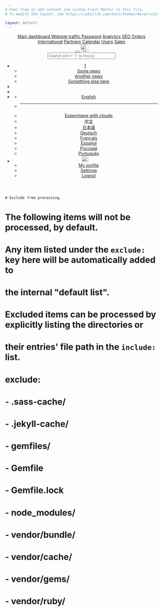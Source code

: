 ```yaml
---
# Feel free to add content and custom Front Matter to this file.
# To modify the layout, see https://jekyllrb.com/docs/themes/#overriding-theme-defaults

layout: default
---
```

<!DOCTYPE html>
<html lang="en">
<head>
    <meta charset="UTF-8">
    <meta name="viewport" content="width=device-width, initial-scale=1.0">
    <title>Document</title>
    <link rel="stylesheet" href="/main.css" type="text/css">
</head>
<!--Main Navigation-->
<header>
    <!-- Sidebar -->
    <nav id="sidebarMenu" class="collapse d-lg-block sidebar collapse bg-white">
      <div class="position-sticky">
        <div class="list-group list-group-flush mx-3 mt-4">
          <a href="#" class="list-group-item list-group-item-action py-2 ripple" aria-current="true">
            <i class="fas fa-tachometer-alt fa-fw me-3"></i><span>Main dashboard</span>
          </a>
          <a href="#" class="list-group-item list-group-item-action py-2 ripple active">
            <i class="fas fa-chart-area fa-fw me-3"></i><span>Webiste traffic</span>
          </a>
          <a href="#" class="list-group-item list-group-item-action py-2 ripple"><i
              class="fas fa-lock fa-fw me-3"></i><span>Password</span></a>
          <a href="#" class="list-group-item list-group-item-action py-2 ripple"><i
              class="fas fa-chart-line fa-fw me-3"></i><span>Analytics</span></a>
          <a href="#" class="list-group-item list-group-item-action py-2 ripple">
            <i class="fas fa-chart-pie fa-fw me-3"></i><span>SEO</span>
          </a>
          <a href="#" class="list-group-item list-group-item-action py-2 ripple"><i
              class="fas fa-chart-bar fa-fw me-3"></i><span>Orders</span></a>
          <a href="#" class="list-group-item list-group-item-action py-2 ripple"><i
              class="fas fa-globe fa-fw me-3"></i><span>International</span></a>
          <a href="#" class="list-group-item list-group-item-action py-2 ripple"><i
              class="fas fa-building fa-fw me-3"></i><span>Partners</span></a>
          <a href="#" class="list-group-item list-group-item-action py-2 ripple"><i
              class="fas fa-calendar fa-fw me-3"></i><span>Calendar</span></a>
          <a href="#" class="list-group-item list-group-item-action py-2 ripple"><i
              class="fas fa-users fa-fw me-3"></i><span>Users</span></a>
          <a href="#" class="list-group-item list-group-item-action py-2 ripple"><i
              class="fas fa-money-bill fa-fw me-3"></i><span>Sales</span></a>
        </div>
      </div>
    </nav>
    <!-- Sidebar -->
    <!-- Navbar -->
    <nav id="main-navbar" class="navbar navbar-expand-lg navbar-light bg-white fixed-top">
      <!-- Container wrapper -->
      <div class="container-fluid">
        <!-- Toggle button -->
        <button class="navbar-toggler" type="button" data-mdb-toggle="collapse" data-mdb-target="#sidebarMenu"
          aria-controls="sidebarMenu" aria-expanded="false" aria-label="Toggle navigation">
          <i class="fas fa-bars"></i>
        </button>
        <!-- Brand -->
        <a class="navbar-brand" href="#">
          <img src="https://mdbcdn.b-cdn.net/img/logo/mdb-transaprent-noshadows.webp" height="25" alt="MDB Logo"
            loading="lazy" />
        </a>
        <!-- Search form -->
        <form class="d-none d-md-flex input-group w-auto my-auto">
          <input autocomplete="off" type="search" class="form-control rounded"
            placeholder='Search (ctrl + "/" to focus)' style="min-width: 225px;" />
          <span class="input-group-text border-0"><i class="fas fa-search"></i></span>
        </form>
        <!-- Right links -->
        <ul class="navbar-nav ms-auto d-flex flex-row">
          <!-- Notification dropdown -->
          <li class="nav-item dropdown">
            <a class="nav-link me-3 me-lg-0 dropdown-toggle hidden-arrow" href="#" id="navbarDropdownMenuLink"
              role="button" data-mdb-toggle="dropdown" aria-expanded="false">
              <i class="fas fa-bell"></i>
              <span class="badge rounded-pill badge-notification bg-danger">1</span>
            </a>
            <ul class="dropdown-menu dropdown-menu-end" aria-labelledby="navbarDropdownMenuLink">
              <li>
                <a class="dropdown-item" href="#">Some news</a>
              </li>
              <li>
                <a class="dropdown-item" href="#">Another news</a>
              </li>
              <li>
                <a class="dropdown-item" href="#">Something else here</a>
              </li>
            </ul>
          </li>
          <!-- Icon -->
          <li class="nav-item">
            <a class="nav-link me-3 me-lg-0" href="#">
              <i class="fas fa-fill-drip"></i>
            </a>
          </li>
          <!-- Icon -->
          <li class="nav-item me-3 me-lg-0">
            <a class="nav-link" href="#">
              <i class="fab fa-github"></i>
            </a>
          </li>
          <!-- Icon dropdown -->
          <li class="nav-item dropdown">
            <a class="nav-link me-3 me-lg-0 dropdown-toggle hidden-arrow" href="#" id="navbarDropdown"
              role="button" data-mdb-toggle="dropdown" aria-expanded="false">
              <i class="united kingdom flag m-0"></i>
            </a>
            <ul class="dropdown-menu dropdown-menu-end" aria-labelledby="navbarDropdown">
              <li>
                <a class="dropdown-item" href="#"><i class="united kingdom flag"></i>English
                  <i class="fa fa-check text-success ms-2"></i></a>
              </li>
              <li>
                <hr class="dropdown-divider" />
              </li>
              <li>
                <a class="dropdown-item" href="https://chizobaonorh.github.io/labs-prototypes/seeds/cloud-function/"><i class="flag-poland flag"></i>Experimane with clouds</a>
              </li>
              <li>
                <a class="dropdown-item" href="#"><i class="flag-china flag"></i>中文</a>
              </li>
              <li>
                <a class="dropdown-item" href="#"><i class="flag-japan flag"></i>日本語</a>
              </li>
              <li>
                <a class="dropdown-item" href="#"><i class="flag-germany flag"></i>Deutsch</a>
              </li>
              <li>
                <a class="dropdown-item" href="#"><i class="flag-france flag"></i>Français</a>
              </li>
              <li>
                <a class="dropdown-item" href="#"><i class="flag-spain flag"></i>Español</a>
              </li>
              <li>
                <a class="dropdown-item" href="#"><i class="flag-russia flag"></i>Русский</a>
              </li>
              <li>
                <a class="dropdown-item" href="#"><i class="flag-portugal flag"></i>Português</a>
              </li>
            </ul>
          </li>
          <!-- Avatar -->
          <li class="nav-item dropdown">
            <a class="nav-link dropdown-toggle hidden-arrow d-flex align-items-center" href="#"
              id="navbarDropdownMenuLink" role="button" data-mdb-toggle="dropdown" aria-expanded="false">
              <img src="https://mdbcdn.b-cdn.net/img/Photos/Avatars/img (31).webp" class="rounded-circle"
                height="22" alt="Avatar" loading="lazy" />
            </a>
            <ul class="dropdown-menu dropdown-menu-end" aria-labelledby="navbarDropdownMenuLink">
              <li>
                <a class="dropdown-item" href="#">My profile</a>
              </li>
              <li>
                <a class="dropdown-item" href="#">Settings</a>
              </li>
              <li>
                <a class="dropdown-item" href="#">Logout</a>
              </li>
            </ul>
          </li>
        </ul>
      </div>
      <!-- Container wrapper -->
    </nav>
    <!-- Navbar -->
  </header>
  <!--Main Navigation-->
  
  <!--Main layout-->
  <main style="margin-top: 58px;">
    <div class="container pt-4"></div>
  </main>
  <body>

    # Exclude from processing.
# The following items will not be processed, by default.
# Any item listed under the `exclude:` key here will be automatically added to
# the internal "default list".
#
# Excluded items can be processed by explicitly listing the directories or
# their entries' file path in the `include:` list.
#
# exclude:
#   - .sass-cache/
#   - .jekyll-cache/
#   - gemfiles/
#   - Gemfile
#   - Gemfile.lock
#   - node_modules/
#   - vendor/bundle/
#   - vendor/cache/
#   - vendor/gems/
#   - vendor/ruby/
  </body>
  <!--Main layout-->
  </html>
